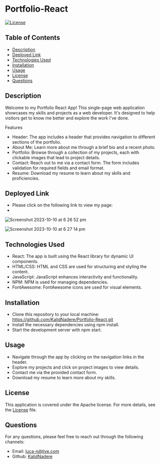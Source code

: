 # Portfolio-React

[![License](https://img.shields.io/badge/License-Apache%202.0-blue.svg)](https://opensource.org/licenses/Apache)

## Table of Contents
- [Description](#description)
- [Deployed Link](#deployed-link)
- [Technologies Used](#technologies-used)
- [Installation](#installation)
- [Usage](#usage)
- [License](#license)
- [Questions](#questions)
  
## Description
Welcome to my Portfolio React App! This single-page web application showcases my skills and projects as a web developer. It's designed to help visitors get to know me better and explore the work I've done.

Features
- Header: The app includes a header that provides navigation to different sections of the portfolio.
- About Me: Learn more about me through a brief bio and a recent photo.
- Portfolio: Browse through a collection of my projects, each with clickable images that lead to project details.
- Contact: Reach out to me via a contact form. The form includes validation for required fields and email format.
- Resume: Download my resume to learn about my skills and proficiencies.

## Deployed Link
- Please click on the following link to view my page:
- 


![Screenshot 2023-10-10 at 6 26 52 pm](https://github.com/KalidNadere/Portfolio-React/assets/131591052/bd67183b-001e-42d9-b189-f3c3d0a562d4)

![Screenshot 2023-10-10 at 6 27 14 pm](https://github.com/KalidNadere/Portfolio-React/assets/131591052/202723cf-6576-433c-b6c9-8f16ec57ade5)

## Technologies Used
- React: The app is built using the React library for dynamic UI components.
- HTML/CSS: HTML and CSS are used for structuring and styling the content.
- JavaScript: JavaScript enhances interactivity and functionality.
- NPM: NPM is used for managing dependencies.
- FontAwesome: FontAwesome icons are used for visual elements.

## Installation <a name='installation'></a>
- Clone this repository to your local machine: https://github.com/KalidNadere/Portfolio-React.git 
- Install the necessary dependencies using npm install.
- Start the development server with npm start.

## Usage <a name='usage'></a>
- Navigate through the app by clicking on the navigation links in the header.
- Explore my projects and click on project images to view details.
- Contact me via the provided contact form.
- Download my resume to learn more about my skills.


 ## License <a name='license'></a>
This application is covered under the Apache license. For more details, see the [License](https://opensource.org/licenses/Apache) file.

## Questions <a name='questions'></a>
For any questions, please feel free to reach out through the following channels:
- Email: luca-n@live.com
- Github: [KalidNadere](https://github.com/KalidNadere)